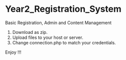 Year2_Registration_System
=========================

Basic Registration, Admin and Content Management


1. Download as zip.
2. Upload files to your host or server.
3. Change connection.php to match your credentials.


Enjoy !!! 
